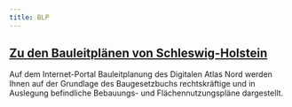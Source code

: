 ```yaml
---
title: BLP
---
```

<div class="teaser-data search">
    <div class="data">
        <a href="https://danord.gdi-sh.de/view/BuFPlaene" title="Zu den Bauleitplänen von Schleswig-Holstein">
            <h2 class="header">Zu den Bauleitplänen von Schleswig-Holstein</h2>
        </a>
        <p>
             Auf dem Internet-Portal Bauleitplanung des Digitalen Atlas Nord werden Ihnen auf der Grundlage des Baugesetzbuchs rechtskräftige und in Auslegung befindliche Bebauungs- und Flächennutzungspläne dargestellt.
        </p>
        <a href="https://danord.gdi-sh.de/view/BuFPlaene" title="Zu den Bauleitplänen von Schleswig-Holstein">
            <span class="ic-ic-arrow arrow"></span>
        </a>
    </div>
</div>